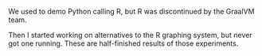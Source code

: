 We used to demo Python calling R, but R was discontinued by the GraalVM team.

Then I started working on alternatives to the R graphing system, but never got
one running. These are half-finished results of those experiments.
